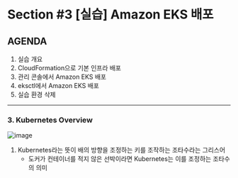 # Section #3 [실습] Amazon EKS 배포

## AGENDA

1. 실습 개요
2. CloudFormation으로 기본 인프라 배포
3. 관리 콘솔에서 Amazon EKS 배포
4. eksctl에서 Amazon EKS 배포
5. 실습 환경 삭제

---

### 3. Kubernetes Overview

   ![image](https://github.com/devhyunuk/eks-cloudnet/assets/49749510/437f186b-5cde-462a-be6a-b7257ebb7392)

   1) Kubernetes라는 뜻이 배의 방향을 조정하는 키를 조작하는 조타수라는 그리스어
      - 도커가 컨테이너를 적지 않은 선박이라면 Kubernetes는 이를 조정하는 조타수의 의미





















     
